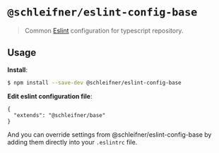 # `@schleifner/eslint-config-base`

> Common [Eslint](https://eslint.org) configuration for typescript repository.

## Usage

**Install**:

```bash
$ npm install --save-dev @schleifner/eslint-config-base
```

**Edit eslint configuration file**:

```jsonc
{
  "extends": "@schleifner/base"
}
```

And you can override settings from @schleifner/eslint-config-base by adding them directly into your `.eslintrc` file.